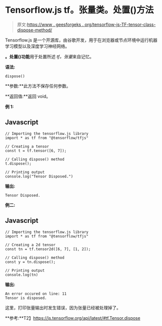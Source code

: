 # Tensorflow.js tf。张量类。处置()方法

> 原文:[https://www . geesforgeks . org/tensorflow-js-TF-tensor-class-dispose-method/](https://www.geeksforgeeks.org/tensorflow-js-tf-tensor-class-dispose-method/)

Tensorflow.js 是一个开源库，由谷歌开发，用于在浏览器或节点环境中运行机器学习模型以及深度学习神经网络。

**。处置()功能**用于处置所述 *tf。张量*来自记忆。

**语法:**

```
dispose()
```

**参数:**此方法不保存任何参数。

**返回值:**返回 void。

**例 1:**

## Javascript

```
// Importing the tensorflow.js library
import * as tf from "@tensorflow/tfjs"

// Creating a tensor
const t = tf.tensor([6, 7]);

// Calling dispose() method
t.dispose();

// Printing output
console.log("Tensor Disposed.")
```

**输出:**

```
Tensor Disposed.
```

**例二:**

## Javascript

```
// Importing the tensorflow.js library
import * as tf from "@tensorflow/tfjs"

// Creating a 2d tensor
const tn = tf.tensor2d([6, 7], [1, 2]);

// Calling dispose() method
const y = tn.dispose();

// Printing output
console.log(tn)
```

**输出:**

```
An error occured on line: 11
Tensor is disposed.
```

这里，打印张量输出时发生错误，因为张量已经被处理掉了。

**参考:**T2】https://js.tensorflow.org/api/latest/#tf.Tensor.dispose